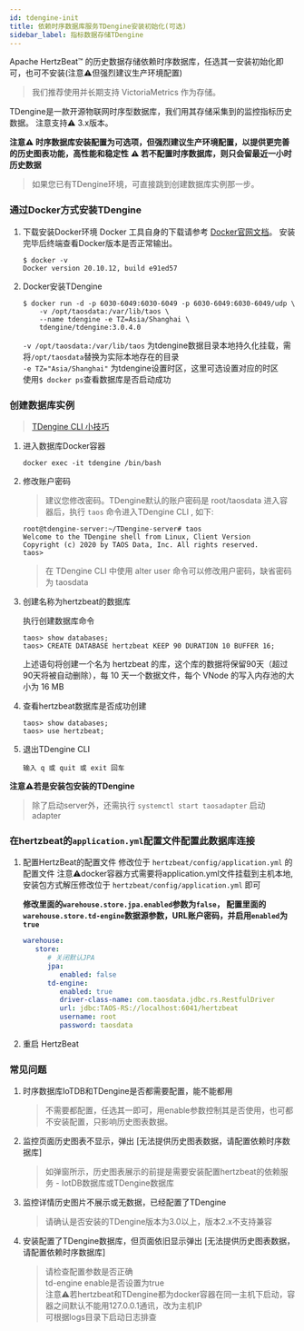 ```yaml
---
id: tdengine-init  
title: 依赖时序数据库服务TDengine安装初始化(可选)
sidebar_label: 指标数据存储TDengine
---
```


Apache HertzBeat™ 的历史数据存储依赖时序数据库，任选其一安装初始化即可，也可不安装(注意⚠️但强烈建议生产环境配置)

> 我们推荐使用并长期支持 VictoriaMetrics 作为存储。

TDengine是一款开源物联网时序型数据库，我们用其存储采集到的监控指标历史数据。 注意支持⚠️ 3.x版本。

**注意⚠️ 时序数据库安装配置为可选项，但强烈建议生产环境配置，以提供更完善的历史图表功能，高性能和稳定性**
**⚠️ 若不配置时序数据库，则只会留最近一小时历史数据**

> 如果您已有TDengine环境，可直接跳到创建数据库实例那一步。

### 通过Docker方式安装TDengine

1. 下载安装Docker环境
Docker 工具自身的下载请参考 [Docker官网文档](https://docs.docker.com/get-docker/)。
安装完毕后终端查看Docker版本是否正常输出。

   ```shell
   $ docker -v
   Docker version 20.10.12, build e91ed57
   ```

2. Docker安装TDengine

   ```shell
   $ docker run -d -p 6030-6049:6030-6049 -p 6030-6049:6030-6049/udp \
       -v /opt/taosdata:/var/lib/taos \ 
       --name tdengine -e TZ=Asia/Shanghai \
       tdengine/tdengine:3.0.4.0
   ```

   `-v /opt/taosdata:/var/lib/taos` 为tdengine数据目录本地持久化挂载，需将`/opt/taosdata`替换为实际本地存在的目录  
   `-e TZ="Asia/Shanghai"` 为tdengine设置时区，这里可选设置对应的时区  
   使用```$ docker ps```查看数据库是否启动成功

### 创建数据库实例

> [TDengine CLI 小技巧](https://docs.taosdata.com/develop/)

1. 进入数据库Docker容器

   ```shell
   docker exec -it tdengine /bin/bash
   ```

2. 修改账户密码

   > 建议您修改密码。TDengine默认的账户密码是 root/taosdata
   > 进入容器后，执行 `taos` 命令进入TDengine CLI , 如下:

   ```shell
   root@tdengine-server:~/TDengine-server# taos
   Welcome to the TDengine shell from Linux, Client Version
   Copyright (c) 2020 by TAOS Data, Inc. All rights reserved.
   taos>
   ```

   > 在 TDengine CLI 中使用 alter user 命令可以修改用户密码，缺省密码为 taosdata

3. 创建名称为hertzbeat的数据库

   执行创建数据库命令

   ```shell
   taos> show databases;
   taos> CREATE DATABASE hertzbeat KEEP 90 DURATION 10 BUFFER 16;
   ```

   上述语句将创建一个名为 hertzbeat 的库，这个库的数据将保留90天（超过90天将被自动删除），每 10 天一个数据文件，每个 VNode 的写入内存池的大小为 16 MB

4. 查看hertzbeat数据库是否成功创建

   ```shell
   taos> show databases;
   taos> use hertzbeat;
   ```

5. 退出TDengine CLI

   ```text
   输入 q 或 quit 或 exit 回车
   ```

**注意⚠️若是安装包安装的TDengine**

> 除了启动server外，还需执行 `systemctl start taosadapter` 启动 adapter

### 在hertzbeat的`application.yml`配置文件配置此数据库连接

1. 配置HertzBeat的配置文件
   修改位于 `hertzbeat/config/application.yml` 的配置文件
   注意⚠️docker容器方式需要将application.yml文件挂载到主机本地,安装包方式解压修改位于 `hertzbeat/config/application.yml` 即可

   **修改里面的`warehouse.store.jpa.enabled`参数为`false`， 配置里面的`warehouse.store.td-engine`数据源参数，URL账户密码，并启用`enabled`为`true`**

   ```yaml
   warehouse:
      store:
         # 关闭默认JPA
         jpa:
            enabled: false
         td-engine:
            enabled: true
            driver-class-name: com.taosdata.jdbc.rs.RestfulDriver
            url: jdbc:TAOS-RS://localhost:6041/hertzbeat
            username: root
            password: taosdata
   ```

2. 重启 HertzBeat

### 常见问题

1. 时序数据库IoTDB和TDengine是否都需要配置，能不能都用

   > 不需要都配置，任选其一即可，用enable参数控制其是否使用，也可都不安装配置，只影响历史图表数据。

2. 监控页面历史图表不显示，弹出 [无法提供历史图表数据，请配置依赖时序数据库]

   > 如弹窗所示，历史图表展示的前提是需要安装配置hertzbeat的依赖服务 - IotDB数据库或TDengine数据库

3. 监控详情历史图片不展示或无数据，已经配置了TDengine

   > 请确认是否安装的TDengine版本为3.0以上，版本2.x不支持兼容

4. 安装配置了TDengine数据库，但页面依旧显示弹出 [无法提供历史图表数据，请配置依赖时序数据库]

   > 请检查配置参数是否正确  
   > td-engine enable是否设置为true  
   > 注意⚠️若hertzbeat和TDengine都为docker容器在同一主机下启动，容器之间默认不能用127.0.0.1通讯，改为主机IP  
   > 可根据logs目录下启动日志排查
